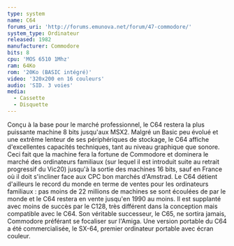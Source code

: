 ```yaml
---
type: system
name: C64
forums_uri: 'http://forums.emunova.net/forum/47-commodore/'
system_type: Ordinateur
released: 1982
manufacturer: Commodore
bits: 8
cpu: 'MOS 6510 1Mhz'
ram: 64Ko
rom: '20Ko (BASIC intégré)'
video: '320x200 en 16 couleurs'
audio: 'SID. 3 voies'
media:
  - Cassette
  - Disquette
---
```

Conçu à la base pour le marché professionnel, le C64 restera la plus puissante machine 8 bits jusqu'aux MSX2. Malgré un Basic peu évolué et une extrême lenteur de ses périphériques de stockage, le C64 affiche d'excellentes capacités techniques, tant au niveau graphique que sonore. Ceci fait que la machine fera la fortune de Commodore et dominera le marché des ordinateurs familiaux (sur lequel il est introduit suite au retrait progressif du Vic20) jusqu'à la sortie des machines 16 bits, sauf en France où il doit s'incliner face aux CPC bon marchés d'Amstrad. Le C64 détient d'ailleurs le record du monde en terme de ventes pour les ordinateurs familiaux : pas moins de 22 millions de machines se sont écoulées de par le monde et le C64 restera en vente jusqu'en 1990 au moins.
Il est supplanté avec moins de succès par le C128, très différent dans la conception mais compatible avec le C64. Son véritable successeur, le C65, ne sortira jamais, Commodore préférant se focaliser sur l'Amiga.
Une version portable du C64 a été commercialisée, le SX-64, premier ordinateur portable avec écran couleur.